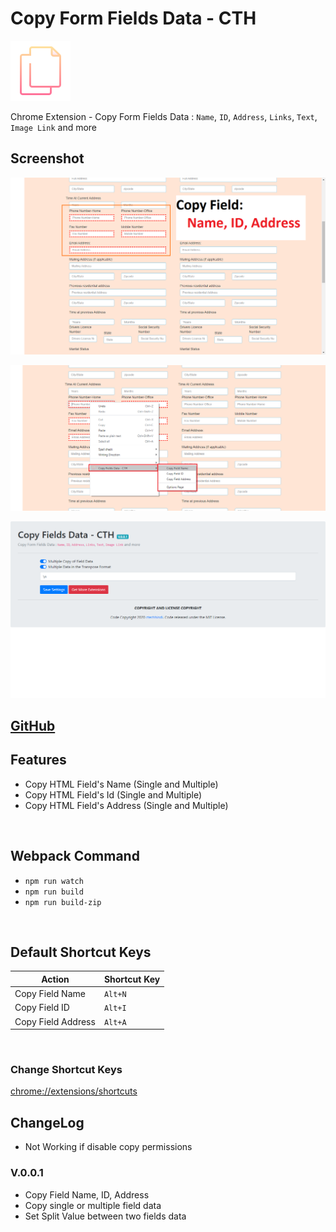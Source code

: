 # Copy Form Fields Data - CTH

![](/src/icons/96x96.png)

Chrome Extension - Copy Form Fields Data : `Name`, `ID`, `Address`, `Links`, `Text`, `Image Link` and more

## Screenshot

![](/screenshot/1.png)

![](/screenshot/2.png)

![](/screenshot/3.png)


## [GitHub](https://github.com/ctechhindi/Copy-Form-Fields-Data)

## Features

* Copy HTML Field's Name (Single and Multiple)
* Copy HTML Field's Id (Single and Multiple)
* Copy HTML Field's Address (Single and Multiple)

&nbsp;

## Webpack Command

* `npm run watch`
* `npm run build`
* `npm run build-zip`

&nbsp;

## Default Shortcut Keys

| Action | Shortcut Key |
| ------ | ------------ |
| Copy Field Name | `Alt+N` |
| Copy Field ID | `Alt+I` |
| Copy Field Address | `Alt+A` |

&nbsp;
### Change Shortcut Keys

[chrome://extensions/shortcuts](chrome://extensions/shortcuts)

## ChangeLog

* Not Working if disable copy permissions

### V.0.0.1

* Copy Field Name, ID, Address
* Copy single or multiple field data
* Set Split Value between two fields data